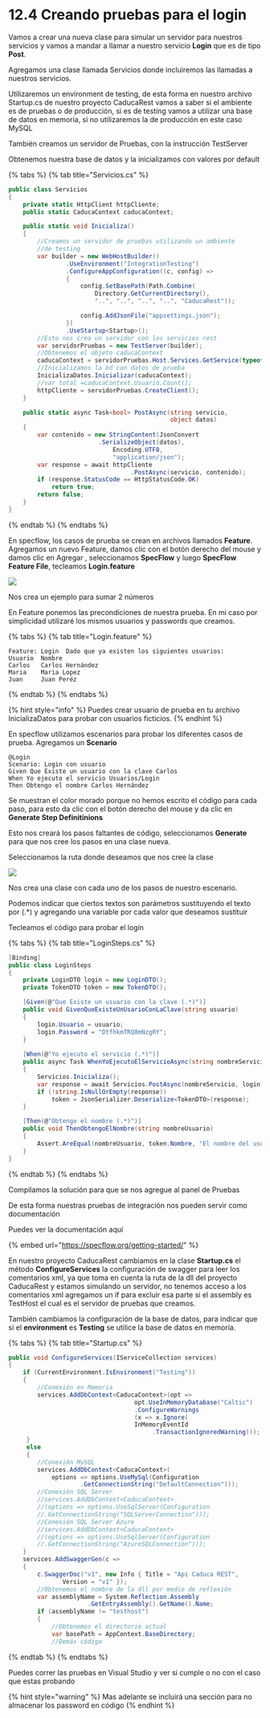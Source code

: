 # 12.4 Creando pruebas para el login

Vamos a crear una nueva clase para simular un servidor para nuestros servicios y vamos a mandar a llamar a nuestro servicio **Login** que es de tipo **Post**.

Agregamos una clase llamada Servicios donde incluiremos las llamadas a nuestros servicios.&#x20;

Utilizaremos un environment de testing, de esta forma en nuestro archivo Startup.cs de nuestro proyecto CaducaRest vamos a saber si el ambiente es de pruebas o de producción, si es de testing vamos a utilizar una base de datos en memoria, si no utilizaremos la de producción en este caso MySQL

También creamos un servidor de Pruebas, con la instrucción TestServer

Obtenemos nuestra base de datos y la inicializamos con valores por default

{% tabs %}
{% tab title="Servicios.cs" %}
```csharp
public class Servicios
{
    private static HttpClient httpCliente;
    public static CaducaContext caducaContext;

    public static void Inicializa()
    {
        //Creamos un servidor de pruebas utilizando un ambiente
        //de testing
        var builder = new WebHostBuilder()
                .UseEnvironment("IntegrationTesting")
                .ConfigureAppConfiguration((c, config) =>
                {
                    config.SetBasePath(Path.Combine(
                        Directory.GetCurrentDirectory(),
                        "..", "..", "..", "..", "CaducaRest"));

                    config.AddJsonFile("appsettings.json");
                })
                .UseStartup<Startup>();
        //Esto nos crea un servidor con los servicios rest 
        var servidorPruebas = new TestServer(builder);
        //Obtenemos el objeto caducaContext
        caducaContext = servidorPruebas.Host.Services.GetService(typeof(CaducaContext)) as CaducaContext;
        //Inicializamos la bd con datos de prueba
        InicializaDatos.Inicializar(caducaContext);
        //var total =caducaContext.Usuario.Count();
        httpCliente = servidorPruebas.CreateClient();
    }

    public static async Task<bool> PostAsync(string servicio, 
                                             object datos)
    {
        var contenido = new StringContent(JsonConvert
                         .SerializeObject(datos), 
                             Encoding.UTF8, 
                             "application/json");
        var response = await httpCliente
                                  .PostAsync(servicio, contenido);
        if (response.StatusCode == HttpStatusCode.OK)
            return true;
        return false;
    }
}
```
{% endtab %}
{% endtabs %}

En specflow, los casos de prueba se crean en archivos llamados **Feature**. Agregamos un nuevo Feature, damos clic con el botón derecho del mouse y damos clic en Agregar , seleccionamos **SpecFlow** y luego **SpecFlow Feature File**, tecleamos **Login.feature**

![](<../.gitbook/assets/image (271).png>)

Nos crea un ejemplo para sumar 2 números

En Feature ponemos las precondiciones de nuestra prueba. En mi caso por simplicidad utilizaré los mismos usuarios y passwords que creamos.

{% tabs %}
{% tab title="Login.feature" %}
```gherkin
Feature: Login	Dado que ya existen los siguientes usuarios:	
Usuario  Nombre
Carlos   Carlos Hernández 
Maria    Maria Lopez
Juan     Juan Peréz
```
{% endtab %}
{% endtabs %}

{% hint style="info" %}
Puedes crear usuario de prueba en tu archivo InicializaDatos para probar con usuarios ficticios.
{% endhint %}

En specflow utilizamos escenarios para probar los diferentes casos de prueba. Agregamos un  **Scenario**&#x20;

```gherkin
@Login
Scenario: Login con usuario 
Given Que Existe un usuario con la clave Carlos			
When Yo ejecuto el servicio Usuarios/Login 	
Then Obtengo el nombre Carlos Hernández
```

Se muestran el color morado porque no hemos escrito el código para cada paso, para esto da clic con el botón derecho del mouse y da  clic en **Generate Step Definitinions**

Esto nos creará los pasos faltantes de código, seleccionamos **Generate** para que nos cree los pasos en una clase nueva.

Seleccionamos la ruta donde deseamos que nos cree la clase

![](<../.gitbook/assets/image (274).png>)

Nos crea una clase con cada uno de los pasos de nuestro escenario.

Podemos indicar que ciertos textos son parámetros sustituyendo el texto por (.\*) y agregando una variable por cada valor que deseamos sustituir

Tecleamos el código para probar el login

{% tabs %}
{% tab title="LoginSteps.cs" %}
```csharp
[Binding]
public class LoginSteps
{
    private LoginDTO login = new LoginDTO();
    private TokenDTO token = new TokenDTO();

    [Given(@"Que Existe un usuario con la clave (.*)")]
    public void GivenQueExisteUnUsarioConLaClave(string usuario)
    {
        login.Usuario = usuario;
        login.Password = "DtfhkmTRQ8mNzgRY";
    }
    
    [When(@"Yo ejecuto el servicio (.*)")]
    public async Task WhenYoEjecutoElServicioAsync(string nombreServicio)
    {
        Servicios.Inicializa();
        var response = await Servicios.PostAsync(nombreServicio, login);
        if (!string.IsNullOrEmpty(response))
            token = JsonSerializer.Deserialize<TokenDTO>(response);
    }

    [Then(@"Obtengo el nombre (.*)")]
    public void ThenObtengoElNombre(string nombreUsuario)
    {
        Assert.AreEqual(nombreUsuario, token.Nombre, "El nombre del usuario no coincide");
    }
}
```
{% endtab %}
{% endtabs %}

Compilamos la solución para que se nos agregue al panel de Pruebas

De esta forma nuestras pruebas de integración nos pueden servir como documentación

Puedes ver la documentación aquí

{% embed url="https://specflow.org/getting-started/" %}

En nuestro proyecto CaducaRest cambiamos en la clase **Startup.cs** el método **ConfigureServices** la configuración de swagger para leer los comentarios xml, ya que toma en cuenta la ruta de la dll del proyecto CaducaRest y estamos simulando un servidor, no tenemos acceso a los comentarios xml agregamos un if para excluir esa parte si el assembly es TestHost el cual es el servidor de pruebas que creamos.

También cambiamos la configuración de la base de datos, para indicar que si el **environment** es **Testing** se utilice la base de datos en memoria.

{% tabs %}
{% tab title="Startup.cs" %}
```csharp
public void ConfigureServices(IServiceCollection services)
{
    if (CurrentEnvironment.IsEnvironment("Testing"))
    {
        //Conexión en Memoria
        services.AddDbContext<CaducaContext>(opt =>
                                   opt.UseInMemoryDatabase("Caltic")
                                   .ConfigureWarnings
                                   (x => x.Ignore(
                                   InMemoryEventId
                                        .TransactionIgnoredWarning)));
     }
     else
     {
        //Conexión MySQL
        services.AddDbContext<CaducaContext>(
            options => options.UseMySql(Configuration
                    .GetConnectionString("DefaultConnection")));
        //Conexión SQL Server
        //services.AddDbContext<CaducaContext>
        //(options => options.UseSqlServer(Configuration
        //.GetConnectionString("SQLServerConnection")));
        //Conexión SQL Server Azure
        //services.AddDbContext<CaducaContext>
        //(options => options.UseSqlServer(Configuration
        //.GetConnectionString("AzureSQLConnection")));
    } 
    services.AddSwaggerGen(c =>
    {
        c.SwaggerDoc("v1", new Info { Title = "Api Caduca REST", 
               Version = "v1" });
        //Obtenemos el nombre de la dll por medio de reflexión
        var assemblyName = System.Reflection.Assembly
                      .GetEntryAssembly().GetName().Name;
        if (assemblyName != "testhost")
        {
            //Obtenemos el directorio actual
            var basePath = AppContext.BaseDirectory;
            //Demás código
```
{% endtab %}
{% endtabs %}

Puedes correr las pruebas en Visual Studio y ver si cumple o no con el caso que estas probando

{% hint style="warning" %}
Mas adelante se incluirá una sección para no almacenar los password en código
{% endhint %}



